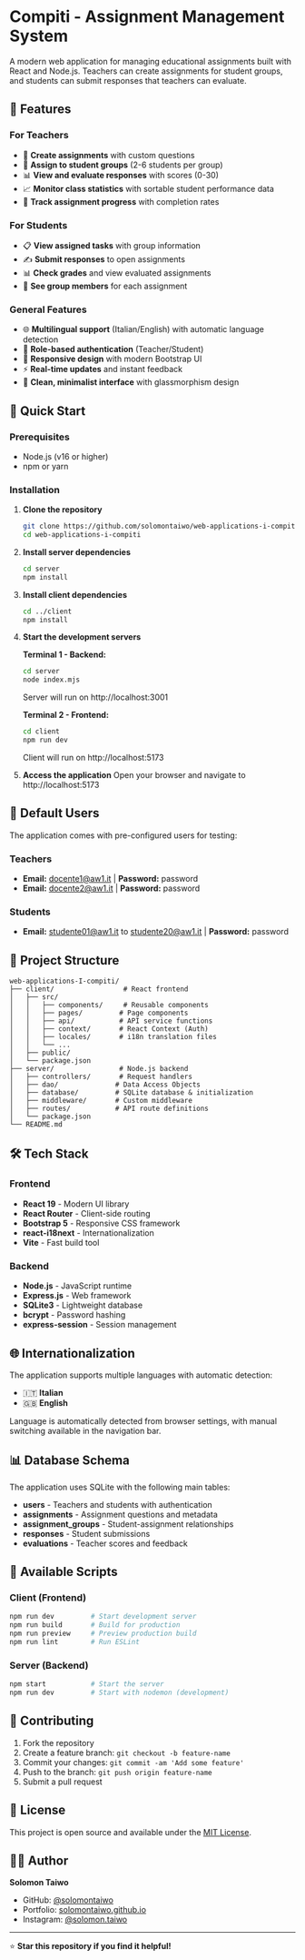 # Compiti - Assignment Management System

A modern web application for managing educational assignments built with React and Node.js. Teachers can create assignments for student groups, and students can submit responses that teachers can evaluate.

## 🌟 Features

### For Teachers
- 📝 **Create assignments** with custom questions
- 👥 **Assign to student groups** (2-6 students per group)
- 📊 **View and evaluate responses** with scores (0-30)
- 📈 **Monitor class statistics** with sortable student performance data
- 🎯 **Track assignment progress** with completion rates

### For Students
- 📋 **View assigned tasks** with group information
- ✍️ **Submit responses** to open assignments
- 📊 **Check grades** and view evaluated assignments
- 👥 **See group members** for each assignment

### General Features
- 🌐 **Multilingual support** (Italian/English) with automatic language detection
- 🔐 **Role-based authentication** (Teacher/Student)
- 📱 **Responsive design** with modern Bootstrap UI
- ⚡ **Real-time updates** and instant feedback
- 🎨 **Clean, minimalist interface** with glassmorphism design

## 🚀 Quick Start

### Prerequisites
- Node.js (v16 or higher)
- npm or yarn

### Installation

1. **Clone the repository**
   ```bash
   git clone https://github.com/solomontaiwo/web-applications-i-compiti.git
   cd web-applications-i-compiti
   ```

2. **Install server dependencies**
   ```bash
   cd server
   npm install
   ```

3. **Install client dependencies**
   ```bash
   cd ../client
   npm install
   ```

4. **Start the development servers**

   **Terminal 1 - Backend:**
   ```bash
   cd server
   node index.mjs
   ```
   Server will run on http://localhost:3001

   **Terminal 2 - Frontend:**
   ```bash
   cd client
   npm run dev
   ```
   Client will run on http://localhost:5173

5. **Access the application**
   Open your browser and navigate to http://localhost:5173

## 👥 Default Users

The application comes with pre-configured users for testing:

### Teachers
- **Email:** docente1@aw1.it | **Password:** password
- **Email:** docente2@aw1.it | **Password:** password

### Students
- **Email:** studente01@aw1.it to studente20@aw1.it | **Password:** password

## 📁 Project Structure

```
web-applications-I-compiti/
├── client/                 # React frontend
│   ├── src/
│   │   ├── components/     # Reusable components
│   │   ├── pages/         # Page components
│   │   ├── api/           # API service functions
│   │   ├── context/       # React Context (Auth)
│   │   ├── locales/       # i18n translation files
│   │   └── ...
│   ├── public/
│   └── package.json
├── server/                # Node.js backend
│   ├── controllers/       # Request handlers
│   ├── dao/              # Data Access Objects
│   ├── database/         # SQLite database & initialization
│   ├── middleware/       # Custom middleware
│   ├── routes/           # API route definitions
│   └── package.json
└── README.md
```

## 🛠 Tech Stack

### Frontend
- **React 19** - Modern UI library
- **React Router** - Client-side routing
- **Bootstrap 5** - Responsive CSS framework
- **react-i18next** - Internationalization
- **Vite** - Fast build tool

### Backend
- **Node.js** - JavaScript runtime
- **Express.js** - Web framework
- **SQLite3** - Lightweight database
- **bcrypt** - Password hashing
- **express-session** - Session management

## 🌐 Internationalization

The application supports multiple languages with automatic detection:
- 🇮🇹 **Italian**
- 🇬🇧 **English**

Language is automatically detected from browser settings, with manual switching available in the navigation bar.

## 📊 Database Schema

The application uses SQLite with the following main tables:
- **users** - Teachers and students with authentication
- **assignments** - Assignment questions and metadata
- **assignment_groups** - Student-assignment relationships
- **responses** - Student submissions
- **evaluations** - Teacher scores and feedback

## 🔧 Available Scripts

### Client (Frontend)
```bash
npm run dev         # Start development server
npm run build       # Build for production
npm run preview     # Preview production build
npm run lint        # Run ESLint
```

### Server (Backend)
```bash
npm start           # Start the server
npm run dev         # Start with nodemon (development)
```


## 🤝 Contributing

1. Fork the repository
2. Create a feature branch: `git checkout -b feature-name`
3. Commit your changes: `git commit -am 'Add some feature'`
4. Push to the branch: `git push origin feature-name`
5. Submit a pull request

## 📝 License

This project is open source and available under the [MIT License](LICENSE).

## 👨‍💻 Author

**Solomon Taiwo**
- GitHub: [@solomontaiwo](https://github.com/solomontaiwo)
- Portfolio: [solomontaiwo.github.io](https://solomontaiwo.github.io/)
- Instagram: [@solomon.taiwo](https://instagram.com/solomon.taiwo)

---

⭐ **Star this repository if you find it helpful!**
